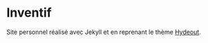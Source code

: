 # Inventif

Site personnel réalisé avec Jekyll et en reprenant le thème [Hydeout](https://github.com/fongandrew/hydeout).
